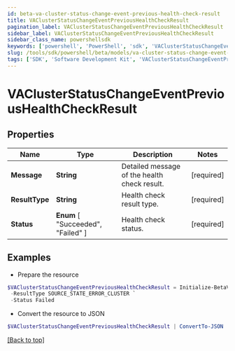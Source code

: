 ```yaml
---
id: beta-va-cluster-status-change-event-previous-health-check-result
title: VAClusterStatusChangeEventPreviousHealthCheckResult
pagination_label: VAClusterStatusChangeEventPreviousHealthCheckResult
sidebar_label: VAClusterStatusChangeEventPreviousHealthCheckResult
sidebar_class_name: powershellsdk
keywords: ['powershell', 'PowerShell', 'sdk', 'VAClusterStatusChangeEventPreviousHealthCheckResult', 'BetaVAClusterStatusChangeEventPreviousHealthCheckResult'] 
slug: /tools/sdk/powershell/beta/models/va-cluster-status-change-event-previous-health-check-result
tags: ['SDK', 'Software Development Kit', 'VAClusterStatusChangeEventPreviousHealthCheckResult', 'BetaVAClusterStatusChangeEventPreviousHealthCheckResult']
---
```



# VAClusterStatusChangeEventPreviousHealthCheckResult

## Properties

Name | Type | Description | Notes
------------ | ------------- | ------------- | -------------
**Message** | **String** | Detailed message of the health check result. | [required]
**ResultType** | **String** | Health check result type. | [required]
**Status** |  **Enum** [  "Succeeded",    "Failed" ] | Health check status. | [required]

## Examples

- Prepare the resource
```powershell
$VAClusterStatusChangeEventPreviousHealthCheckResult = Initialize-BetaVAClusterStatusChangeEventPreviousHealthCheckResult  -Message Test Connection failed with exception. Error message - java.lang Exception `
 -ResultType SOURCE_STATE_ERROR_CLUSTER `
 -Status Failed
```

- Convert the resource to JSON
```powershell
$VAClusterStatusChangeEventPreviousHealthCheckResult | ConvertTo-JSON
```


[[Back to top]](#) 


